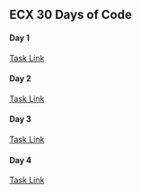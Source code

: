 ## ECX 30 Days of Code 
#### Day 1
[Task Link](https://elameen123.github.io/Day1/)
#### Day 2
[Task Link](https://elameen123.github.io/Day2/)
#### Day 3
[Task Link](https://elameen123.github.io/Day3/)
#### Day 4
[Task Link](https://elameen123.github.io/Day4/)

